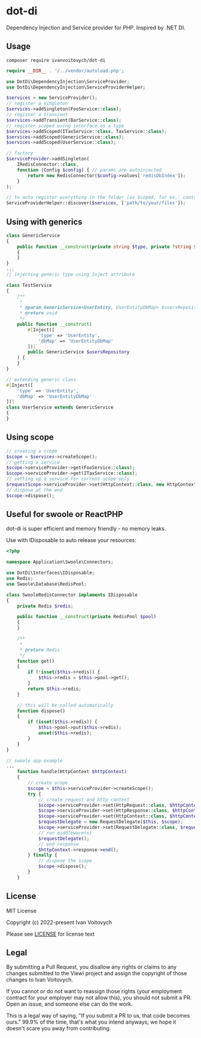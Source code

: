 # dot-di
Dependency Injection and Service provider for PHP. Inspired by .NET DI.

Usage
--------

`composer require ivanvoitovych/dot-di`

```php
require __DIR__ . '/../vendor/autoload.php';

use DotDi\DependencyInjection\ServiceProvider;
use DotDi\DependencyInjection\ServiceProviderHelper;

$services = new ServiceProvider();
// register a singleton
$services->addSingleton(FooService::class);
// register a transient
$services->addTransient(BarService::class);
// register scoped using interface as a type
$services->addScoped(ITaxService::class, TaxService::class);
$services->addScoped(GenericService::class);
$services->addScoped(UserService::class);

// factory
$serviceProvider->addSingleton(
    IRedisConnector::class,
    function (Config $config) { // params are autoinjected
        return new RedisConnector($config->values['redisDbIndex']);
    }
);

// to auto register everything in the folder (as Scoped, for ex.: controllers)
ServiceProviderHelper::discover($services, ['path/to/your/files']);

```

## Using with generics

```php
class GenericService
{
    public function __construct(private string $type, private ?string $dbMap = null, ?int $dbIndex = null)
    {
    }
}
...
// injecting generic type using Inject attribute

class TestService
{
    /**
     * 
     * @param GenericService<UserEntity, UserEntityDbMap> $usersRepository 
     * @return void 
     */
    public function __construct(
        #[Inject([
            'type' => 'UserEntity',
            'dbMap' => 'UserEntityDbMap'
        ])]
        public GenericService $usersRepository
    ) {
    }
}

// extending generic class
#[Inject([
    'type' => 'UserEntity',
    'dbMap' => 'UserEntityDbMap'
])]
class UserService extends GenericService
{
}
```

## Using scope

```php
// creating a scope
$scope = $services->createScope();
// getting a service
$scope->serviceProvider->get(FooService::class);
$scope->serviceProvider->get(ITaxService::class);
// setting up a service for current scope only
$requestScope->serviceProvider->set(HttpContext::class, new HttpContext());
// dispose at the end
$scope->dispose();
```

## Useful for swoole or ReactPHP

dot-di is super efficient and memory friendly - no memory leaks.

Use with IDisposable to auto release your resources:


```php
<?php

namespace Application\Swoole\Connectors;

use DotDi\Interfaces\IDisposable;
use Redis;
use Swoole\Database\RedisPool;

class SwooleRedisConnector implements IDisposable
{
    private Redis $redis;

    public function __construct(private RedisPool $pool)
    {
    }

    /**
     * 
     * @return Redis 
     */
    function get()
    {
        if (!isset($this->redis)) {
            $this->redis = $this->pool->get();
        }
        return $this->redis;
    }

    // this will be called automatically
    function dispose()
    {
        if (isset($this->redis)) {
            $this->pool->put($this->redis);
            unset($this->redis);
        }
    }
}
```

```php
// swoole app example
...
    function handle(HttpContext $httpContext)
    {
        // create scope
        $scope = $this->serviceProvider->createScope();
        try {
            // create request and http context
            $scope->serviceProvider->set(HttpRequest::class, $httpContext->request);
            $scope->serviceProvider->set(HttpResponse::class, $httpContext->response);
            $scope->serviceProvider->set(HttpContext::class, $httpContext);
            $requestDelegate = new RequestDelegate($this, $scope);
            $scope->serviceProvider->set(RequestDelegate::class, $requestDelegate);
            // run middleware(s)
            $requestDelegate();
            // end response
            $httpContext->response->end();
        } finally {
            // dispose the scope
            $scope->dispose();
        }
    }
```


License
--------

MIT License

Copyright (c) 2022-present Ivan Voitovych

Please see [LICENSE](/LICENSE) for license text


Legal
------

By submitting a Pull Request, you disallow any rights or claims to any changes submitted to the Viewi project and assign the copyright of those changes to Ivan Voitovych.

If you cannot or do not want to reassign those rights (your employment contract for your employer may not allow this), you should not submit a PR. Open an issue, and someone else can do the work.

This is a legal way of saying, "If you submit a PR to us, that code becomes ours." 99.9% of the time, that's what you intend anyways; we hope it doesn't scare you away from contributing.
